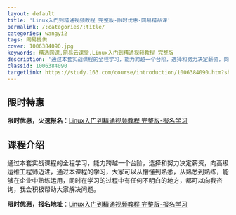 ```yaml
---
layout: default
title: 'Linux入门到精通视频教程 完整版-限时优惠-网易精品课'
permalink: /:categories/:title/
categories: wangyi2
tags: 网易提供
cover: 1006384090.jpg
keywords: 精选网课,网易云课堂,Linux入门到精通视频教程 完整版
description: '通过本套实战课程的全程学习，能力跨越一个台阶，选择和努力决定薪资，向高级运维工程师迈进，通过本课程的学习，大家可以从懵懂'
classid: 1006384090
targetlink: https://study.163.com/course/introduction/1006384090.htm?share=1&shareId=1025206652&utm_campaign=share&utm_medium=iphoneShare&utm_source=&utm_u=1025206652
---
```


## 限时特惠

**限时优惠，火速报名**：[Linux入门到精通视频教程 完整版-报名学习](https://study.163.com/course/introduction/1006384090.htm?share=1&shareId=1025206652&utm_campaign=share&utm_medium=iphoneShare&utm_source=&utm_u=1025206652)

## 课程介绍

通过本套实战课程的全程学习，能力跨越一个台阶，选择和努力决定薪资，向高级运维工程师迈进，通过本课程的学习，大家可以从懵懂到熟悉，从熟悉到熟练，能够在企业中熟练运用，同时在学习的过程中有任何不明白的地方，都可以向我咨询，我会积极帮助大家解决问题。

**限时优惠，报名地址**：[Linux入门到精通视频教程 完整版-报名学习](https://study.163.com/course/introduction/1006384090.htm?share=1&shareId=1025206652&utm_campaign=share&utm_medium=iphoneShare&utm_source=&utm_u=1025206652)

